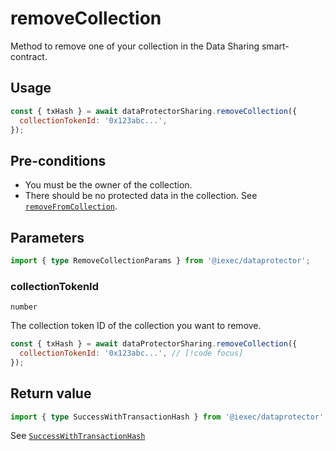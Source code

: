 # removeCollection

Method to remove one of your collection in the Data Sharing smart-contract.

## Usage

```js
const { txHash } = await dataProtectorSharing.removeCollection({
  collectionTokenId: '0x123abc...',
});
```

## Pre-conditions

- You must be the owner of the collection.
- There should be no protected data in the collection. See
  [`removeFromCollection`](./removeFromCollection.md).

## Parameters

```ts twoslash
import { type RemoveCollectionParams } from '@iexec/dataprotector';
```

### collectionTokenId

`number`

The collection token ID of the collection you want to remove.

```js
const { txHash } = await dataProtectorSharing.removeCollection({
  collectionTokenId: '0x123abc...', // [!code focus]
});
```

## Return value

```ts twoslash
import { type SuccessWithTransactionHash } from '@iexec/dataprotector';
```

See [`SuccessWithTransactionHash`](../../types.md#successwithtransactionhash)

